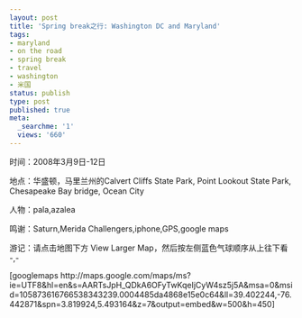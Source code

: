 ```yaml
---
layout: post
title: 'Spring break之行: Washington DC and Maryland'
tags:
- maryland
- on the road
- spring break
- travel
- washington
- 米国
status: publish
type: post
published: true
meta:
  _searchme: '1'
  views: '660'
---
```

<p>时间：2008年3月9日-12日</p>
<p>地点：华盛顿，马里兰州的Calvert Cliffs State Park, Point Lookout State Park, Chesapeake Bay bridge, Ocean City</p>
<p>人物：pala,azalea</p>
<p>鸣谢：Saturn,Merida Challengers,iphone,GPS,google maps</p>
<p>游记：请点击地图下方 View Larger Map，然后按左侧蓝色气球顺序从上往下看 -,-</p>
<p>[googlemaps http://maps.google.com/maps/ms?ie=UTF8&amp;hl=en&amp;s=AARTsJpH_QDkA6OFyTwKqeIjCyW4sz5j5A&amp;msa=0&amp;msid=105873616766538343239.0004485da4868e15e0c64&amp;ll=39.402244,-76.442871&amp;spn=3.819924,5.493164&amp;z=7&amp;output=embed&amp;w=500&amp;h=450]</p>
